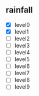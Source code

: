## rainfall

* [x] level0
* [x] level1
* [ ] level2
* [ ] level3
* [ ] level4
* [ ] level5
* [ ] level6
* [ ] level7
* [ ] level8
* [ ] level9